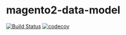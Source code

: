 # magento2-data-model
[![Build Status](https://travis-ci.org/snowio/magento2-data-model.svg?branch=master)](https://travis-ci.org/snowio/magento2-data-model)
[![codecov](https://codecov.io/gh/snowio/magento2-data-model/branch/master/graph/badge.svg)](https://codecov.io/gh/snowio/magento2-data-model)